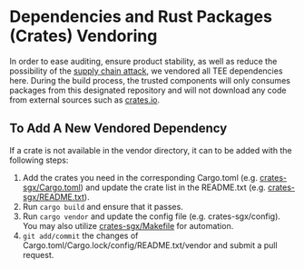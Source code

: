 # Dependencies and Rust Packages (Crates) Vendoring

In order to ease auditing, ensure product stability, as well as reduce the
possibility of the [supply chain
attack](https://en.wikipedia.org/wiki/Supply_chain_attack), we vendored all TEE
dependencies here.  During the build process, the trusted components will only
consumes packages from this designated repository and will not download any code
from external sources such as [crates.io](https://crates.io).

## To Add A New Vendored Dependency

If a crate is not available in the vendor directory, it can to be added with
the following steps:

1. Add the crates you need in the corresponding Cargo.toml (e.g.
   [crates-sgx/Cargo.toml](https://github.com/mesalock-linux/crates-sgx/blob/master/Cargo.toml))
and update the crate list in the README.txt (e.g.
[crates-sgx/README.txt](https://github.com/mesalock-linux/crates-sgx/blob/master/README.txt)).
2. Run ``cargo build`` and ensure that it passes.
3. Run ``cargo vendor`` and update the config file (e.g. crates-sgx/config).
   You may also utilize
[crates-sgx/Makefile](https://github.com/mesalock-linux/crates-sgx/blob/master/Makefile)
for automation.
4. ``git add/commit`` the changes of
   Cargo.toml/Cargo.lock/config/README.txt/vendor and submit a pull request.
